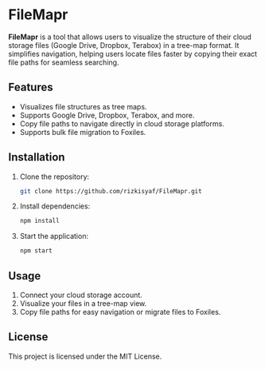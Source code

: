 # FileMapr

**FileMapr** is a tool that allows users to visualize the structure of their cloud storage files (Google Drive, Dropbox, Terabox) in a tree-map format. It simplifies navigation, helping users locate files faster by copying their exact file paths for seamless searching.

## Features
- Visualizes file structures as tree maps.
- Supports Google Drive, Dropbox, Terabox, and more.
- Copy file paths to navigate directly in cloud storage platforms.
- Supports bulk file migration to Foxiles.

## Installation
1. Clone the repository:
   ```bash
   git clone https://github.com/rizkisyaf/FileMapr.git
   ```
2. Install dependencies:
   ```bash
   npm install
   ```
3. Start the application:
   ```bash
   npm start
   ```

## Usage
1. Connect your cloud storage account.
2. Visualize your files in a tree-map view.
3. Copy file paths for easy navigation or migrate files to Foxiles.

## License
This project is licensed under the MIT License.
